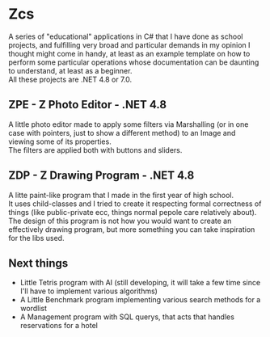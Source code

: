# Zcs
A series of "educational" applications in C# that I have done as school projects, and fulfilling very broad and particular demands in my opinion I thought might come in handy, at least as an example template on how to perform some particular operations whose documentation can be daunting to understand, at least as a beginner.<br>
All these projects are .NET 4.8 or 7.0.<br>
## ZPE - Z Photo Editor - .NET 4.8
A little photo editor made to apply some filters via Marshalling (or in one case with pointers, just to show a different method) to an Image and viewing some of its properties.<br>
The filters are applied both with buttons and sliders.
## ZDP - Z Drawing Program - .NET 4.8
A litte paint-like program that I made in the first year of high school.<br>
It uses child-classes and I tried to create it respecting formal correctness of things (like public-private ecc, things normal pepole care relatively about).<br>
The design of this program is not how you would want to create an effectively drawing program, but more something you can take inspiration for the libs used.
## Next things
* Little Tetris program with AI (still developing, it will take a few time since I'll have to implement various algorithms)
* A Little Benchmark program implementing various search methods for a wordlist
* A Management program with SQL querys, that acts that handles reservations for a hotel
